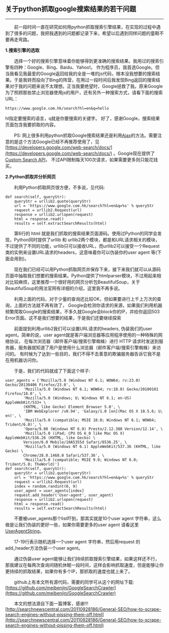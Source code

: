 ## 关于python抓取google搜索结果的若干问题

--------------------------------------------------------

　　前一段时间一直在研究如何用python抓取搜索引擎结果，在实现的过程中遇到了很多的问题，我把我遇到的问题都记录下来，希望以后遇到同样问题的童鞋不要再走弯路。

**1.搜索引擎的选取**

　　选择一个好的搜索引擎意味着你能够得到更准确的搜索结果。我用过的搜索引擎有四种：Google、Bing、Baidu、Yahoo!。 作为程序员，我首选Google。但当我看见我最爱的Google返回给我的全是一堆的js代码，根本没我想要的搜索结果。于是我转而投向了Bing的阵营，在用过一段时间后我发现Bing返回的搜索结果对于我的问题来说不太理想。正当我要绝望时，Google拯救了我。原来Google为了照顾那些禁止浏览器使用js的用户，还有另外一种搜索方式，请看下面的搜索URL：

	https://www.google.com.hk/search?hl=en&q=hello

hl指定要搜索的语言，q就是你要搜索的关键字。 好了，感谢Google，搜索结果页面包含我要抓取的内容。

　　PS: 网上很多利用python抓取Google搜索结果还是利用[Ajax](https://ajax.googleapis.com/ajax/services/search/web...)的方法。需要注意的是这个方法Google已经不再推荐使用了，见 [https://developers.google.com/web-search/docs/](https://developers.google.com/web-search/docs/) 。Google现在提供了[Custom Search API](https://code.google.com/apis/console/?pli=1#project:936738220435:stats:customsearch)， 不过API限制每天100次请求，如果需要更多则只能花钱买。

**2.Python抓取并分析网页**

　　利用Python抓取网页很方便，不多说，见代码:

	def search(self, queryStr):
    	queryStr = urllib2.quote(queryStr)
    	url = 'https://www.google.com.hk/search?hl=en&q=%s' % queryStr
    	request = urllib2.Request(url)
    	response = urllib2.urlopen(request)
    	html = response.read()
    	results = self.extractSearchResults(html)

　　第6行的 html 就是我们抓取的搜索结果页面源码。使用过Python的同学会发现，Python同时提供了urllib 和 urllib2两个模块，都是和URL请求相关的模块，不过提供了不同的功能，urllib只可以接收URL，而urllib2可以接受一个Request类的实例来设置URL请求的headers，这意味着你可以伪装你的user agent 等(下面会用到)。

　　现在我们已经可以用Python抓取网页并保存下来，接下来我们就可以从源码页面中抽取我们想要的搜索结果。Python提供了htmlparser模块，不过用起来相对比较麻烦，这里推荐一个很好用的网页分析包BeautifulSoup，关于BeautifulSoup的用法官网有详细的介绍，这里我不再多说。

　　利用上面的代码，对于少量的查询还比较OK，但如果要进行上千上万次的查询，上面的方法就不再有效了， Google会检测你请求的来源，如果我们利用机器频繁爬取Google的搜索结果，不多久就Google会block你的IP，并给你返回503 Error页面。这不是我们想要的结果，于是我们还要继续探索

　　前面提到利用urllib2我们可以设置URL请求的headers,  伪装我们的user agent。简单的说，user agent就是客户端浏览器等应用程序使用的一种特殊的网络协议， 在每次浏览器（邮件客户端/搜索引擎蜘蛛）进行 HTTP 请求时发送到服务器，服务器就知道了用户是使用什么浏览器（邮件客户端/搜索引擎蜘蛛）来访问的。 有时候为了达到一些目的，我们不得不去善意的欺骗服务器告诉它我不是在用机器访问你。

　　于是，我们的代码就成了下面这个样子:

	user_agents = ['Mozilla/5.0 (Windows NT 6.1; WOW64; rv:23.0) Gecko/20130406 Firefox/23.0', \
        	'Mozilla/5.0 (Windows NT 6.1; WOW64; rv:18.0) Gecko/20100101 Firefox/18.0', \
        	'Mozilla/5.0 (Windows; U; Windows NT 6.1; en-US) AppleWebKit/533+ \
        	(KHTML, like Gecko) Element Browser 5.0', \
        	'IBM WebExplorer /v0.94', 'Galaxy/1.0 [en](Mac OS X 10.5.6; U; en)', \
        	'Mozilla/5.0 (compatible; MSIE 10.0; Windows NT 6.1; WOW64; Trident/6.0)', \
        	'Opera/9.80 (Windows NT 6.0) Presto/2.12.388 Version/12.14', \
        	'Mozilla/5.0 (iPad; CPU OS 6_0 like Mac OS X) AppleWebKit/536.26 (KHTML, like Gecko) \
        	Version/6.0 Mobile/10A5355d Safari/8536.25', \
        	'Mozilla/5.0 (Windows NT 6.1) AppleWebKit/537.36 (KHTML, like Gecko) \
        	Chrome/28.0.1468.0 Safari/537.36', \
        	'Mozilla/5.0 (compatible; MSIE 9.0; Windows NT 6.0; Trident/5.0; TheWorld)']
	def search(self, queryStr):
    	queryStr = urllib2.quote(queryStr)
    	url = 'https://www.google.com.hk/search?hl=en&q=%s' % queryStr
    	request = urllib2.Request(url)
    	index = random.randint(0, 9)
    	user_agent = user_agents[index]
    	request.add_header('User-agent', user_agent)
    	response = urllib2.urlopen(request)
    	html = response.read()
    	results = self.extractSearchResults(html)

　　不要被user\_agents那个list吓到，那其实就是10个user agent 字符串，这么做是让我们伪装的更好一些，如果你需要更多的user agent 请看这里 [UserAgentString](http://www.useragentstring.com/pages/useragentstring.php)。

　　17-19行表示随机选择一个user agent 字符串，然后用request 的add\_header方法伪装一个user agent。 

　　通过伪装user agent能够让我们持续抓取搜索引擎结果，如果这样还不行，那我建议在每两次查询间随机休眠一段时间，这样会影响抓取速度，但是能够让你更持续的抓取结果，如果你有多个IP，那抓取的速度也就上来了。

　　github上有本文所有源代码，需要的同学可从这个的网址下载: [https://github.com/meibenjin/GoogleSearchCrawler](https://github.com/meibenjin/GoogleSearchCrawler)

　　本文的想法源自下面一篇博客，感谢!!! [http://searchnewscentral.com/20110928186/General-SEO/how-to-scrape-search-engines-without-pissing-them-off.html](http://searchnewscentral.com/20110928186/General-SEO/how-to-scrape-search-engines-without-pissing-them-off.html)